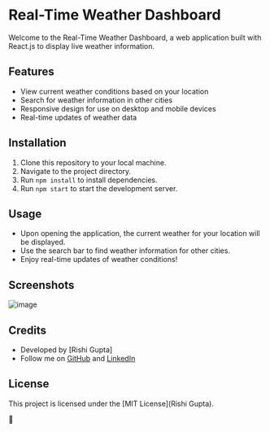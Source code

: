 # Real-Time Weather Dashboard

Welcome to the Real-Time Weather Dashboard, a web application built with React.js to display live weather information.

## Features
- View current weather conditions based on your location
- Search for weather information in other cities
- Responsive design for use on desktop and mobile devices
- Real-time updates of weather data

## Installation
1. Clone this repository to your local machine.
2. Navigate to the project directory.
3. Run `npm install` to install dependencies.
4. Run `npm start` to start the development server.

## Usage
- Upon opening the application, the current weather for your location will be displayed.
- Use the search bar to find weather information for other cities.
- Enjoy real-time updates of weather conditions!

## Screenshots
![image](https://github.com/GuptaRishi0070/Weather_Dashboard_React/assets/108511606/cb520b29-b1a0-452c-bf1f-aac4ad96825b)


## Credits
- Developed by [Rishi Gupta]
- Follow me on [GitHub](https://github.com/GuptaRishi0070) and [LinkedIn](https://www.linkedin.com/in/rishi-gupta-54a3b4255/)

## License
This project is licensed under the [MIT License](Rishi Gupta).

📸
